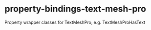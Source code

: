 # property-bindings-text-mesh-pro
Property wrapper classes for TextMeshPro, e.g. TextMeshProHasText
